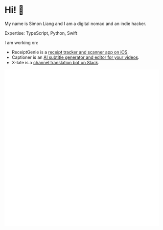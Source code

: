 # Hi! 👋

My name is Simon Liang and I am a digital nomad and an indie hacker.

Expertise: TypeScript, Python, Swift

I am working on:

- ReceiptGenie is a [receipt tracker and scanner app on iOS](https://receipt-genie.com/?ref=github).
- Captioner is an [AI subtitle generator and editor for your videos](https://captioner.io/?ref=github).
- X-late is a [channel translation bot on Slack](https://x-late.x-tech.io/?ref=github).

![Metrics](./github-metrics.svg)

<!-- [My GitLab Profile](https://gitlab.com/lhr0909)

![GitLab Contributions](https://www.allgitcontributiongraph.com/justgraphit.svg?gitlab=lhr0909) -->

